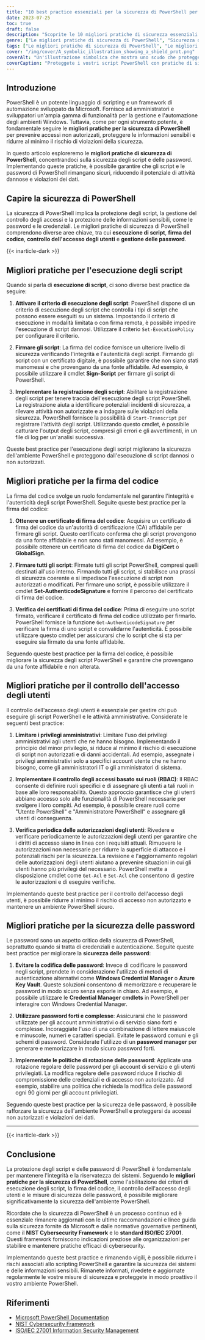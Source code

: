 ```yaml
---
title: "10 best practice essenziali per la sicurezza di PowerShell per salvaguardare gli script"
date: 2023-07-25
toc: true
draft: false
description: "Scoprite le 10 migliori pratiche di sicurezza essenziali di PowerShell per salvaguardare gli script, le password e le informazioni sensibili. Migliorate la sicurezza del vostro ambiente PowerShell e proteggetevi da accessi non autorizzati e potenziali violazioni della sicurezza."
genre: ["Le migliori pratiche di sicurezza di PowerShell", "Sicurezza degli script", "Sicurezza della password", "Sicurezza informatica", "Sicurezza informatica", "Amministrazione di Windows", "Automazione", "Codifica sicura", "Sicurezza di rete", "Protezione dei dati"]
tags: ["Le migliori pratiche di sicurezza di PowerShell", "Le migliori pratiche di sicurezza per le password di PowerShell", "le migliori pratiche per la sicurezza e l'utilizzo di PowerShell", "Criteri di esecuzione degli script", "firma del codice", "controllo dell'accesso degli utenti", "sicurezza della password", "codifica delle password", "password forti", "politiche di rotazione delle password", "salvaguardare gli script PowerShell", "proteggere le password in PowerShell", "Gestione dell'esecuzione di script in PowerShell", "Proteggere le informazioni sensibili in PowerShell", "migliorare la sicurezza di PowerShell"]
cover: "/img/cover/A_symbolic_illustration_showing_a_shield_prot.png"
coverAlt: "Un'illustrazione simbolica che mostra uno scudo che protegge uno script PowerShell."
coverCaption: "Proteggete i vostri script PowerShell con pratiche di sicurezza efficaci."
---
```


## Introduzione

PowerShell è un potente linguaggio di scripting e un framework di automazione sviluppato da Microsoft. Fornisce ad amministratori e sviluppatori un'ampia gamma di funzionalità per la gestione e l'automazione degli ambienti Windows. Tuttavia, come per ogni strumento potente, è fondamentale seguire le **migliori pratiche per la sicurezza di PowerShell** per prevenire accessi non autorizzati, proteggere le informazioni sensibili e ridurre al minimo il rischio di violazioni della sicurezza.

In questo articolo esploreremo le **migliori pratiche di sicurezza di PowerShell**, concentrandoci sulla sicurezza degli script e delle password. Implementando queste pratiche, è possibile garantire che gli script e le password di PowerShell rimangano sicuri, riducendo il potenziale di attività dannose e violazioni dei dati.

## Capire la sicurezza di PowerShell

La sicurezza di PowerShell implica la protezione degli script, la gestione del controllo degli accessi e la protezione delle informazioni sensibili, come le password e le credenziali. Le migliori pratiche di sicurezza di PowerShell comprendono diverse aree chiave, tra cui **esecuzione di script**, **firma del codice**, **controllo dell'accesso degli utenti** e **gestione delle password**.

{{< inarticle-dark >}}

## Migliori pratiche per l'esecuzione degli script

Quando si parla di **esecuzione di script**, ci sono diverse best practice da seguire:

1. **Attivare il criterio di esecuzione degli script**: PowerShell dispone di un criterio di esecuzione degli script che controlla i tipi di script che possono essere eseguiti su un sistema. Impostando il criterio di esecuzione in modalità limitata o con firma remota, è possibile impedire l'esecuzione di script dannosi. Utilizzare il criterio `Set-ExecutionPolicy` per configurare il criterio.

2. **Firmare gli script**: La firma del codice fornisce un ulteriore livello di sicurezza verificando l'integrità e l'autenticità degli script. Firmando gli script con un certificato digitale, è possibile garantire che non siano stati manomessi e che provengano da una fonte affidabile. Ad esempio, è possibile utilizzare il cmdlet **Sign-Script** per firmare gli script di PowerShell.

3. **Implementare la registrazione degli script**: Abilitare la registrazione degli script per tenere traccia dell'esecuzione degli script PowerShell. La registrazione aiuta a identificare potenziali incidenti di sicurezza, a rilevare attività non autorizzate e a indagare sulle violazioni della sicurezza. PowerShell fornisce la possibilità di `Start-Transcript` per registrare l'attività degli script. Utilizzando questo cmdlet, è possibile catturare l'output degli script, compresi gli errori e gli avvertimenti, in un file di log per un'analisi successiva.

Queste best practice per l'esecuzione degli script migliorano la sicurezza dell'ambiente PowerShell e proteggono dall'esecuzione di script dannosi o non autorizzati.

## Migliori pratiche per la firma del codice

La firma del codice svolge un ruolo fondamentale nel garantire l'integrità e l'autenticità degli script PowerShell. Seguite queste best practice per la firma del codice:

1. **Ottenere un certificato di firma del codice**: Acquisire un certificato di firma del codice da un'autorità di certificazione (CA) affidabile per firmare gli script. Questo certificato conferma che gli script provengono da una fonte affidabile e non sono stati manomessi. Ad esempio, è possibile ottenere un certificato di firma del codice da **DigiCert** o **GlobalSign**.

2. **Firmare tutti gli script**: Firmate tutti gli script PowerShell, compresi quelli destinati all'uso interno. Firmando tutti gli script, si stabilisce una prassi di sicurezza coerente e si impedisce l'esecuzione di script non autorizzati o modificati. Per firmare uno script, è possibile utilizzare il cmdlet **Set-AuthenticodeSignature** e fornire il percorso del certificato di firma del codice.

3. **Verifica dei certificati di firma del codice**: Prima di eseguire uno script firmato, verificare il certificato di firma del codice utilizzato per firmarlo. PowerShell fornisce la funzione `Get-AuthenticodeSignature` per verificare la firma di uno script e convalidarne l'autenticità. È possibile utilizzare questo cmdlet per assicurarsi che lo script che si sta per eseguire sia firmato da una fonte affidabile.

Seguendo queste best practice per la firma del codice, è possibile migliorare la sicurezza degli script PowerShell e garantire che provengano da una fonte affidabile e non alterata.

## Migliori pratiche per il controllo dell'accesso degli utenti

Il controllo dell'accesso degli utenti è essenziale per gestire chi può eseguire gli script PowerShell e le attività amministrative. Considerate le seguenti best practice:

1. **Limitare i privilegi amministrativi**: Limitare l'uso dei privilegi amministrativi agli utenti che ne hanno bisogno. Implementando il principio del minor privilegio, si riduce al minimo il rischio di esecuzione di script non autorizzati e di danni accidentali. Ad esempio, assegnate i privilegi amministrativi solo a specifici account utente che ne hanno bisogno, come gli amministratori IT o gli amministratori di sistema.

2. **Implementare il controllo degli accessi basato sui ruoli (RBAC)**: Il RBAC consente di definire ruoli specifici e di assegnare gli utenti a tali ruoli in base alle loro responsabilità. Questo approccio garantisce che gli utenti abbiano accesso solo alle funzionalità di PowerShell necessarie per svolgere i loro compiti. Ad esempio, è possibile creare ruoli come "Utente PowerShell" e "Amministratore PowerShell" e assegnare gli utenti di conseguenza.

3. **Verifica periodica delle autorizzazioni degli utenti**: Rivedere e verificare periodicamente le autorizzazioni degli utenti per garantire che i diritti di accesso siano in linea con i requisiti attuali. Rimuovere le autorizzazioni non necessarie per ridurre la superficie di attacco e i potenziali rischi per la sicurezza. La revisione e l'aggiornamento regolari delle autorizzazioni degli utenti aiutano a prevenire situazioni in cui gli utenti hanno più privilegi del necessario. PowerShell mette a disposizione cmdlet come `Get-Acl` e `Set-Acl` che consentono di gestire le autorizzazioni e di eseguire verifiche.

Implementando queste best practice per il controllo dell'accesso degli utenti, è possibile ridurre al minimo il rischio di accesso non autorizzato e mantenere un ambiente PowerShell sicuro.

## Migliori pratiche per la sicurezza delle password

Le password sono un aspetto critico della sicurezza di PowerShell, soprattutto quando si tratta di credenziali e autenticazione. Seguite queste best practice per migliorare la **sicurezza delle password**:

1. **Evitare la codifica delle password**: Invece di codificare le password negli script, prendete in considerazione l'utilizzo di metodi di autenticazione alternativi come **Windows Credential Manager** o **Azure Key Vault**. Queste soluzioni consentono di memorizzare e recuperare le password in modo sicuro senza esporle in chiaro. Ad esempio, è possibile utilizzare le **Credential Manager cmdlets** in PowerShell per interagire con Windows Credential Manager.

2. **Utilizzare password forti e complesse**: Assicurarsi che le password utilizzate per gli account amministrativi o di servizio siano forti e complesse. Incoraggiate l'uso di una combinazione di lettere maiuscole e minuscole, numeri e caratteri speciali. Evitate le password comuni e gli schemi di password. Considerate l'utilizzo di un **password manager** per generare e memorizzare in modo sicuro password forti.

3. **Implementate le politiche di rotazione delle password**: Applicate una rotazione regolare delle password per gli account di servizio e gli utenti privilegiati. La modifica regolare delle password riduce il rischio di compromissione delle credenziali e di accesso non autorizzato. Ad esempio, stabilire una politica che richieda la modifica delle password ogni 90 giorni per gli account privilegiati.

Seguendo queste best practice per la sicurezza delle password, è possibile rafforzare la sicurezza dell'ambiente PowerShell e proteggersi da accessi non autorizzati e violazioni dei dati.

______

{{< inarticle-dark >}}

## Conclusione

La protezione degli script e delle password di PowerShell è fondamentale per mantenere l'integrità e la riservatezza dei sistemi. Seguendo le **migliori pratiche per la sicurezza di PowerShell**, come l'abilitazione dei criteri di esecuzione degli script, la firma del codice, il controllo dell'accesso degli utenti e le misure di sicurezza delle password, è possibile migliorare significativamente la sicurezza dell'ambiente PowerShell.

Ricordate che la sicurezza di PowerShell è un processo continuo ed è essenziale rimanere aggiornati con le ultime raccomandazioni e linee guida sulla sicurezza fornite da Microsoft e dalle normative governative pertinenti, come il **NIST Cybersecurity Framework** e lo **standard ISO/IEC 27001**. Questi framework forniscono indicazioni preziose alle organizzazioni per stabilire e mantenere pratiche efficaci di cybersecurity.

Implementando queste best practice e rimanendo vigili, è possibile ridurre i rischi associati allo scripting PowerShell e garantire la sicurezza dei sistemi e delle informazioni sensibili. Rimanete informati, rivedete e aggiornate regolarmente le vostre misure di sicurezza e proteggete in modo proattivo il vostro ambiente PowerShell.

## Riferimenti

- [Microsoft PowerShell Documentation](https://docs.microsoft.com/powershell/)
- [NIST Cybersecurity Framework](https://www.nist.gov/cyberframework)
- [ISO/IEC 27001 Information Security Management](https://www.iso.org/isoiec-27001-information-security.html)
